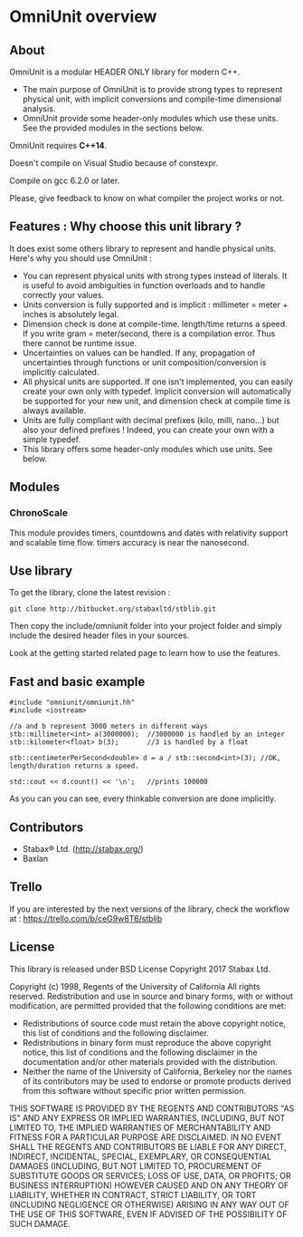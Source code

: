 # OmniUnit overview

## About

OmniUnit is a modular HEADER ONLY library for modern C++.

* The main purpose of OmniUnit is to provide strong types to represent physical unit, with implicit conversions and compile-time dimensional analysis.
* OmniUnit provide some header-only modules which use these units. See the provided modules in the sections below.


OmniUnit requires **C++14**.

Doesn't compile on Visual Studio because of constexpr.

Compile on gcc 6.2.0 or later.


Please, give feedback to know on what compiler the project works or not.

## Features : Why choose this unit library ?

It does exist some others library to represent and handle physical units. Here's why you should use OmniUnit :

* You can represent physical units with strong types instead of literals. It is useful to avoid ambiguities in function overloads and to handle correctly your values.
* Units conversion is fully supported and is implicit : millimeter = meter + inches is absolutely legal.
* Dimension check is done at compile-time. length/time returns a speed. If you write gram = meter/second, there is a compilation error. Thus there cannot be runtime issue.
* Uncertainties on values can be handled. If any, propagation of uncertainties through functions or unit composition/conversion is implicitly calculated.
* All physical units are supported. If one isn't implemented, you can easily create your own only with typedef. Implicit conversion will automatically be supported for your new unit, and dimension check at compile time is always available.
* Units are fully compliant with decimal prefixes (kilo, milli, nano...) but also your defined prefixes ! Indeed, you can create your own with a simple typedef.
* This library offers some header-only modules which use units. See below.

## Modules

### ChronoScale

This module provides timers, countdowns and dates with relativity support and scalable time flow. timers accuracy is near the nanosecond.

## Use library

To get the library, clone the latest revision :

    git clone http://bitbucket.org/stabaxltd/stblib.git

Then copy the include/omniunit folder into your project folder and simply include the desired header files in your sources.

Look at the getting started related page to learn how to use the features.


## Fast and basic example

    #include "omniunit/omniunit.hh"
    #include <iostream>

    //a and b represent 3000 meters in different ways
    stb::millimeter<int> a(3000000);  //3000000 is handled by an integer
    stb::kilometer<float> b(3);       //3 is handled by a float

    stb::centimeterPerSecond<double> d = a / stb::second<int>(3); //OK, length/duration returns a speed.

    std::cout << d.count() << '\n';   //prints 100000

As you can you can see, every thinkable conversion are done implicitly.

## Contributors

* Stabax® Ltd. (http://stabax.org/)
* Baxlan

## Trello

If you are interested by the next versions of the library, check the workflow at :
https://trello.com/b/ceG9w8T6/stblib

## License

This library is released under BSD License Copyright 2017 Stabax Ltd.

Copyright (c) 1998, Regents of the University of California
All rights reserved.
Redistribution and use in source and binary forms, with or without
modification, are permitted provided that the following conditions are met:

* Redistributions of source code must retain the above copyright
  notice, this list of conditions and the following disclaimer.
* Redistributions in binary form must reproduce the above copyright
  notice, this list of conditions and the following disclaimer in the
  documentation and/or other materials provided with the distribution.
* Neither the name of the University of California, Berkeley nor the
  names of its contributors may be used to endorse or promote products
  derived from this software without specific prior written permission.

THIS SOFTWARE IS PROVIDED BY THE REGENTS AND CONTRIBUTORS "AS IS" AND ANY
EXPRESS OR IMPLIED WARRANTIES, INCLUDING, BUT NOT LIMITED TO, THE IMPLIED
WARRANTIES OF MERCHANTABILITY AND FITNESS FOR A PARTICULAR PURPOSE ARE
DISCLAIMED. IN NO EVENT SHALL THE REGENTS AND CONTRIBUTORS BE LIABLE FOR ANY
DIRECT, INDIRECT, INCIDENTAL, SPECIAL, EXEMPLARY, OR CONSEQUENTIAL DAMAGES
(INCLUDING, BUT NOT LIMITED TO, PROCUREMENT OF SUBSTITUTE GOODS OR SERVICES;
LOSS OF USE, DATA, OR PROFITS; OR BUSINESS INTERRUPTION) HOWEVER CAUSED AND
ON ANY THEORY OF LIABILITY, WHETHER IN CONTRACT, STRICT LIABILITY, OR TORT
(INCLUDING NEGLIGENCE OR OTHERWISE) ARISING IN ANY WAY OUT OF THE USE OF THIS
SOFTWARE, EVEN IF ADVISED OF THE POSSIBILITY OF SUCH DAMAGE.

